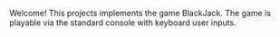 Welcome!
This projects implements the game BlackJack. 
The game is playable via the standard console with keyboard user inputs.


